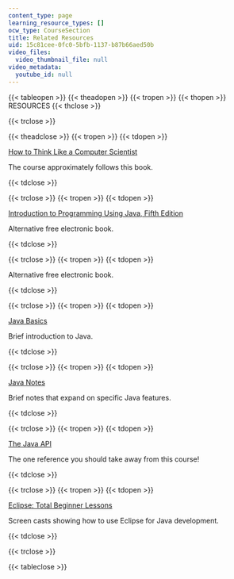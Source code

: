 ```yaml
---
content_type: page
learning_resource_types: []
ocw_type: CourseSection
title: Related Resources
uid: 15c81cee-0fc0-5bfb-1137-b87b66aed50b
video_files:
  video_thumbnail_file: null
video_metadata:
  youtube_id: null
---
```


{{< tableopen >}}
{{< theadopen >}}
{{< tropen >}}
{{< thopen >}}
RESOURCES
{{< thclose >}}

{{< trclose >}}

{{< theadclose >}}
{{< tropen >}}
{{< tdopen >}}


[How to Think Like a Computer Scientist](http://www.greenteapress.com/thinkapjava/)

The course approximately follows this book.


{{< tdclose >}}

{{< trclose >}}
{{< tropen >}}
{{< tdopen >}}


[Introduction to Programming Using Java, Fifth Edition](http://math.hws.edu/javanotes/)

Alternative free electronic book.


{{< tdclose >}}

{{< trclose >}}
{{< tropen >}}
{{< tdopen >}}


Alternative free electronic book.


{{< tdclose >}}

{{< trclose >}}
{{< tropen >}}
{{< tdopen >}}


[Java Basics](http://www.leepoint.net/JavaBasics/index.html)

Brief introduction to Java.


{{< tdclose >}}

{{< trclose >}}
{{< tropen >}}
{{< tdopen >}}


[Java Notes](http://www.leepoint.net/)

Brief notes that expand on specific Java features.


{{< tdclose >}}

{{< trclose >}}
{{< tropen >}}
{{< tdopen >}}


[The Java API](http://java.sun.com/javase/6/docs/api/)

The one reference you should take away from this course!


{{< tdclose >}}

{{< trclose >}}
{{< tropen >}}
{{< tdopen >}}


[Eclipse: Total Beginner Lessons](http://eclipsetutorial.sourceforge.net/totalbeginnerlessons.html)

Screen casts showing how to use Eclipse for Java development.


{{< tdclose >}}

{{< trclose >}}

{{< tableclose >}}
